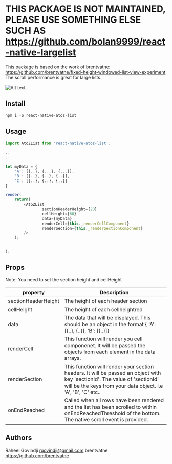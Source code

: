 # THIS PACKAGE IS NOT MAINTAINED, PLEASE USE SOMETHING ELSE SUCH AS https://github.com/bolan9999/react-native-largelist

This package is based on the work of brentvatne: https://github.com/brentvatne/fixed-height-windowed-list-view-experiment 
The scroll performance is great for large lists.

![Alt text](http://i.imgur.com/8JPUnt5.gif "Example")

## Install

```js
npm i -S react-native-atoz-list
```

## Usage

```js
import AtoZList from 'react-native-atoz-list';

..
...

let myData = {
    'A': [{..}, {...}, {...}],
    'B': [{..}, {..}, {..}],
    'C': [{..}, {..}, {..}]
}

render(
    return(
        <AtoZList
                sectionHeaderHeight={20}
                cellHeight={60}
                data={myData}
                renderCell={this._renderCellComponent}
                renderSection={this._renderSectionComponent}
        />
    );


);

```

## Props
Note: You need to set the section height and cellHeight


| property        | Description           |
| ------------- |-------------|
| sectionHeaderHeight      | The height of each header section |
| cellHeight      | The height of each cellheightred      |
| data            | The data that will be displayed. This should be an object in the format  { 'A': [{..}, {..}], 'B': [{..}]} |
| renderCell | This function will render you cell componenet. It will be passed the objects from each element in the data arrays.      |
| renderSection | This function will render your section headers. It will be passed an object with key 'sectionId'. The value of 'sectionId' will be the keys from your data object. i.e 'A', 'B', 'C' etc..      |
| onEndReached | Called when all rows have been rendered and the list has been scrolled to within onEndReachedThreshold of the bottom. The native scroll event is provided.

## Authors

Raheel Govindji <rgovindji@gmail.com>
brentvatne https://github.com/brentvatne
